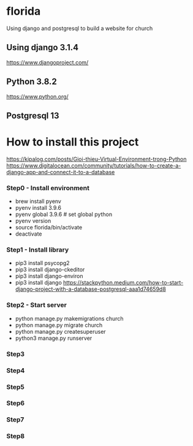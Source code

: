 # florida

Using django and postgresql to build a website for church

## Using django 3.1.4

https://www.djangoproject.com/

## Python 3.8.2

https://www.python.org/

## Postgresql 13

# How to install this project

https://kipalog.com/posts/Gioi-thieu-Virtual-Environment-trong-Python
https://www.digitalocean.com/community/tutorials/how-to-create-a-django-app-and-connect-it-to-a-database

### Step0 - Install environment

- brew install pyenv
- pyenv install 3.9.6
- pyenv global 3.9.6 # set global python
- pyenv version
- source florida/bin/activate
- deactivate

### Step1 - Install library

- pip3 install psycopg2
- pip3 install django-ckeditor 
- pip3 install django-environ
- pip3 install django
  https://stackpython.medium.com/how-to-start-django-project-with-a-database-postgresql-aaa1d74659d8

### Step2 - Start server
- python manage.py makemigrations church
- python manage.py migrate church
- python manage.py createsuperuser
- python3 manage.py runserver

### Step3

### Step4

### Step5

### Step6

### Step7

### Step8
